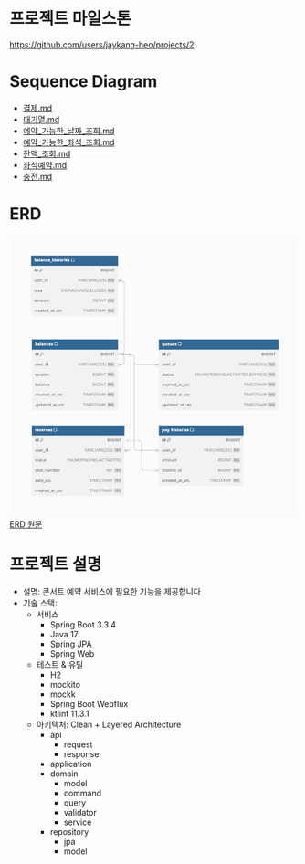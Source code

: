 # 프로젝트 마일스톤 
https://github.com/users/jaykang-heo/projects/2

# Sequence Diagram
- [결제.md](docs/%EA%B2%B0%EC%A0%9C.md)
- [대기열.md](docs/%EB%8C%80%EA%B8%B0%EC%97%B4.md)
- [예약_가능한_날짜_조회.md](docs/%EC%98%88%EC%95%BD_%EA%B0%80%EB%8A%A5%ED%95%9C_%EB%82%A0%EC%A7%9C_%EC%A1%B0%ED%9A%8C.md)
- [예약_가능한_좌석_조회.md](docs/%EC%98%88%EC%95%BD_%EA%B0%80%EB%8A%A5%ED%95%9C_%EC%A2%8C%EC%84%9D_%EC%A1%B0%ED%9A%8C.md)
- [잔액_조회.md](docs/%EC%9E%94%EC%95%A1_%EC%A1%B0%ED%9A%8C.md)
- [좌석예약.md](docs/%EC%A2%8C%EC%84%9D%EC%98%88%EC%95%BD.md)
- [충전.md](docs/%EC%B6%A9%EC%A0%84.md)

# ERD
![img.png](docs/img.png)
[ERD 원문](docs/ERD.md)

# 프로젝트 설명
- 설명: 콘서트 예약 서비스에 필요한 기능을 제공합니다
- 기술 스택:
    - 서비스
        - Spring Boot 3.3.4
        - Java 17
        - Spring JPA
        - Spring Web
    - 테스트 & 유틸
        - H2
        - mockito
        - mockk
        - Spring Boot Webflux
        - ktlint 11.3.1
    - 아키텍처: Clean + Layered Architecture
        - api
            - request
            - response
        - application
        - domain
            - model
            - command
            - query
            - validator
            - service
        - repository
            - jpa
            - model
